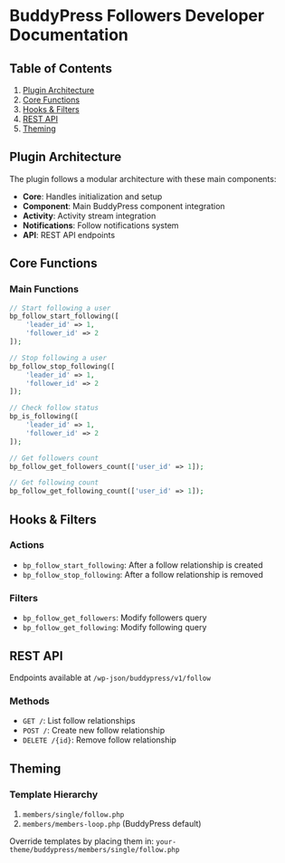 # BuddyPress Followers Developer Documentation

## Table of Contents
1. [Plugin Architecture](#plugin-architecture)
2. [Core Functions](#core-functions)
3. [Hooks & Filters](#hooks--filters)
4. [REST API](#rest-api)
5. [Theming](#theming)

## Plugin Architecture

The plugin follows a modular architecture with these main components:

- **Core**: Handles initialization and setup
- **Component**: Main BuddyPress component integration
- **Activity**: Activity stream integration
- **Notifications**: Follow notifications system
- **API**: REST API endpoints

## Core Functions

### Main Functions

```php
// Start following a user
bp_follow_start_following([
    'leader_id' => 1,
    'follower_id' => 2
]);

// Stop following a user
bp_follow_stop_following([
    'leader_id' => 1,
    'follower_id' => 2
]);

// Check follow status
bp_is_following([
    'leader_id' => 1,
    'follower_id' => 2
]);

// Get followers count
bp_follow_get_followers_count(['user_id' => 1]);

// Get following count
bp_follow_get_following_count(['user_id' => 1]);
```

## Hooks & Filters

### Actions
- `bp_follow_start_following`: After a follow relationship is created
- `bp_follow_stop_following`: After a follow relationship is removed

### Filters
- `bp_follow_get_followers`: Modify followers query
- `bp_follow_get_following`: Modify following query

## REST API

Endpoints available at `/wp-json/buddypress/v1/follow`

### Methods
- `GET /`: List follow relationships
- `POST /`: Create new follow relationship
- `DELETE /{id}`: Remove follow relationship

## Theming

### Template Hierarchy

1. `members/single/follow.php`
2. `members/members-loop.php` (BuddyPress default)

Override templates by placing them in:
`your-theme/buddypress/members/single/follow.php`